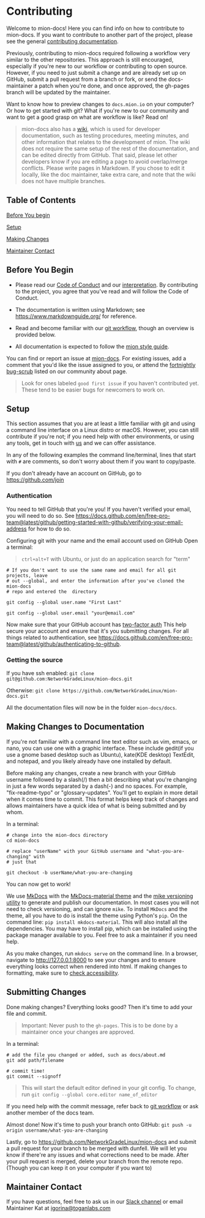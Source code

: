 # Contributing

Welcome to mion-docs! Here you can find info on how to contribute to mion-docs.
If you want to contribute to another part of the project, please see the general
[contributing documentation](https://github.com/NetworkGradeLinux/mion/blob/dunfell/CONTRIBUTING.md).

Previously, contributing to mion-docs required following a workflow very similar
to the other repositories. This approach is still encouraged, especially if
you're new to our workflow or contributing to open source. However, if you need
to just submit a change and are already set up on GitHub, submit a pull
request from a branch or fork, or send the docs-maintainer a patch when you're
done, and once approved, the gh-pages branch will be updated by the maintainer.

Want to know how to preview changes to `docs.mion.io` on your computer? Or how
to get started with git?  What if you're new to our community and want to get
a good grasp on what are workflow is like? Read on!

> mion-docs also has a [wiki](https://github.com/NetworkGradeLinux/mion-docs/wiki),
which is used for developer documentation, such as testing procedures, meeting
minutes, and other information that relates to the development of mion. The wiki
does not require the same setup of the rest of the documentation, and can be
edited directly from GitHub. That said, please let other developers know if you
are editing a page to avoid overlap/merge conflicts. Please write pages in
Markdown. If you chose to edit it locally, like the doc maintainer, take extra
care, and note that the wiki does not have multiple branches.

## Table of Contents

[Before You begin](#before-you-begin)

[Setup](#setup)

[Making Changes](#making-changes-to-documentation)

[Maintainer Contact](#maintainer-contact)

## Before You Begin

* Please read our [Code of Conduct](docs/community/code-of-conduct.md)
  and our [interpretation](docs/community/Coc-interpretation). By contributing to
  the project, you agree that you've read and will follow the Code of Conduct.

* The documentation is written using Markdown; see <https://www.markdownguide.org/>
  for reference.

* Read and become familiar with our [git workflow](https://github.com/NetworkGradeLinux/mion-docs/wiki/git_commandments),
  though an overview is provided below.

* All documentation is expected to follow the [mion style guide](https://github.com/NetworkGradeLinux/mion-docs/wiki/style_guide).

You can find or report an issue at [mion-docs](https://github.com/NetworkGradeLinux/mion-docs/issues).
For existing issues, add a comment that you'd like the issue assigned to you, or
attend the [fortnightly bug-scrub](https://docs.mion.io/latest/community/Community/)
listed on our community about page.

> Look for ones labeled `good first issue` if you haven't contributed yet. These
tend to be easier bugs for newcomers to work on.

## Setup

This section assumes that you are at least a little familiar with git and
using a command line interface on a Linux distro or macOS. However, you can
still contribute if you're not; if you need help with other environments, or
using any tools, get in touch with [us](#maintainer-contact) and we can
offer assistance.

In any of the following examples the command line/terminal, lines that start
with `#` are comments, so don't worry about them if you want to copy/paste.

If you don't already have an account on GitHub, go to <https://github.com/join>

### Authentication

You need to tell GitHub that you're you!
If you haven't verified your email, you will need to do so.
See <https://docs.github.com/en/free-pro-team@latest/github/getting-started-with-github/verifying-your-email-address>
for how to do so.

Configuring git with your name and the email account used on GitHub
Open a terminal:

> `ctrl+alt+T` with Ubuntu, or just do an application search for "term"

```shell
# If you don't want to use the same name and email for all git projects, leave
# out --global, and enter the information after you've cloned the mion-docs
# repo and entered the  directory

git config --global user.name "First Last"

git config --global user.email "your@email.com"

```

Now make sure that your GitHub account has
[two-factor auth](https://GitHub.blog/2013-09-03-two-factor-authentication/)
This help secure your account and ensure that it's you submitting changes.
For all things related to
authentication, see
<https://docs.github.com/en/free-pro-team@latest/github/authenticating-to-github>.

### Getting the source

If you have ssh enabled:
`git clone git@github.com:NetworkGradeLinux/mion-docs.git`

Otherwise:
`git clone https://github.com/NetworkGradeLinux/mion-docs.git`

All the documentation files will now be in the folder `mion-docs/docs`.

## Making Changes to Documentation

If you're not familiar with a command line text editor such as vim, emacs, or
nano, you can use one with a graphic interface. These include
gedit(if you use a gnome based desktop such as Ubuntu), kate(KDE desktop)
TextEdit, and notepad, and you likely already have one installed by default.

Before making any changes, create a new branch with your GitHub username
followed by a slash(/) then a bit describing what you're changing in just a few
words separated by a dash(-) and no spaces. For example, "fix-readme-typo" or
"glossary-updates". You'll get to explain in more detail when it comes time to
commit. This format helps keep track of changes and allows maintainers have a
quick idea of what is being submitted and by whom.

In a terminal:

```shell
# change into the mion-docs directory
cd mion-docs

# replace "userName" with your GitHub username and "what-you-are-changing" with
# just that

git checkout -b userName/what-you-are-changing
```

You can now get to work!

We use [MkDocs](https://www.mkdocs.org/) with the
[MkDocs-material theme](https://github.com/squidfunk/mkdocs-material) and
the [mike versioning utility](https://github.com/jimporter/mike) to generate and
publish our documentation. In most cases you will not need to check versioning,
and can ignore `mike`. To install `MkDocs` and the theme, all you have to do is
install the theme using Python's `pip`. On the command line:
`pip install mkdocs-material`. This will also install all the dependencies. You
may have to install pip, which can be installed using the package manager
available to you. Feel free to ask a maintainer if you need help.

As you make changes, run `mkdocs serve` on the command line. In a browser,
navigate to <http://127.0.0.1:8000> to see your changes and to ensure everything
looks correct when rendered into html. If making
changes to formatting, make sure to [check accessibility](https://docs.mion.io/latest/ACCESSIBILITY/).

## Submitting Changes

Done making changes? Everything looks good? Then it's time to add your file and
commit.

> Important: Never push to the `gh-pages`. This is to be done by a maintainer
once your changes are approved.

In a terminal:

```shell
# add the file you changed or added, such as docs/about.md
git add path/filename

# commit time!
git commit --signoff
```

> This will start the default editor defined in your git config. To change, run
`git config --global core.editor name_of_editor`

If you need help with the commit message, refer back to
[git workflow](https://github.com/NetworkGradeLinux/mion-docs/wiki/git_commandments)
or ask another member of the docs team.

Almost done! Now it's time to push your branch onto GitHub:
`git push -u origin username/what-you-are-changing`

Lastly, go to <https://github.com/NetworkGradeLinux/mion-docs> and submit a pull
request for your branch to be merged with dunfell. We will let you know if
there're any issues and what corrections need to be made. After your pull
request is merged, delete your branch from the remote repo. (Though you can keep
it on your computer if you want to)

## Maintainer Contact

If you have questions, feel free to ask us in our
[Slack channel](https://networkgradelinux.slack.com) or email Maintainer Kat
at igorina@toganlabs.com
